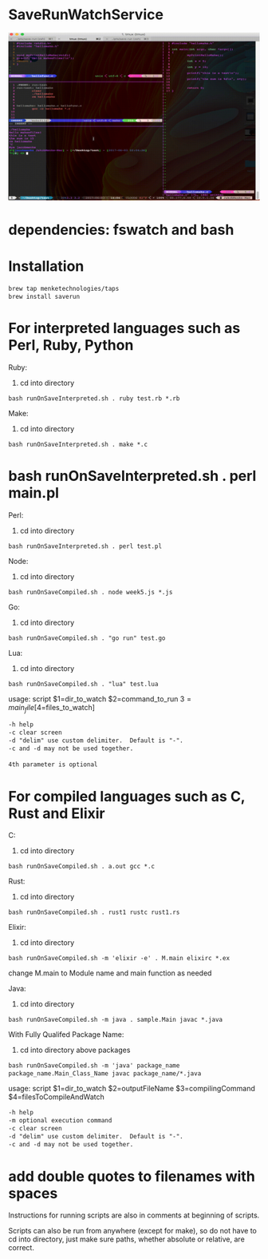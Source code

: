 # SaveRunWatchService

![example run](/out.gif?raw=true) <!-- .element width=100%" -->

# dependencies: fswatch and bash

# Installation
```
brew tap menketechnologies/taps
brew install saverun
```

# For interpreted languages such as Perl, Ruby, Python
Ruby:
1. cd into directory
```
bash runOnSaveInterpreted.sh . ruby test.rb *.rb
```
Make:
1. cd into directory
```
bash runOnSaveInterpreted.sh . make *.c
```
# bash runOnSaveInterpreted.sh . perl main.pl





Perl:
1. cd into directory
```
bash runOnSaveInterpreted.sh . perl test.pl
```
Node:
1. cd into directory
```
bash runOnSaveCompiled.sh . node week5.js *.js
```
Go:
1. cd into directory
```
bash runOnSaveCompiled.sh . "go run" test.go
```
Lua:
1. cd into directory
```
bash runOnSaveCompiled.sh . "lua" test.lua
```
usage:
	script $1=dir_to_watch $2=command_to_run $3=main_file [$4=files_to_watch]

	-h help
	-c clear screen
	-d "delim" use custom delimiter.  Default is "-".
	-c and -d may not be used together.

	4th parameter is optional

# For compiled languages such as C, Rust and Elixir
C:
1. cd into directory
```
bash runOnSaveCompiled.sh . a.out gcc *.c
```
Rust:
1. cd into directory
```
bash runOnSaveCompiled.sh . rust1 rustc rust1.rs 
```
Elixir:
1. cd into directory
```
bash runOnSaveCompiled.sh -m 'elixir -e' . M.main elixirc *.ex 
```
change M.main to Module name and main function as needed

Java:
1. cd into directory
```
bash runOnSaveCompiled.sh -m java . sample.Main javac *.java 
```
With Fully Qualifed Package Name:
1. cd into directory above packages
```
bash runOnSaveCompiled.sh -m 'java' package_name package_name.Main_Class_Name javac package_name/*.java
```

usage:
	script $1=dir_to_watch $2=outputFileName $3=compilingCommand $4=filesToCompileAndWatch

	-h help
	-m optional execution command
	-c clear screen
	-d "delim" use custom delimiter.  Default is "-".
	-c and -d may not be used together.


# add double quotes to filenames with spaces

Instructions for running scripts are also in comments at beginning of scripts.

Scripts can also be run from anywhere (except for make), so do not have to cd into directory, just make sure paths, whether absolute or relative, are correct.


